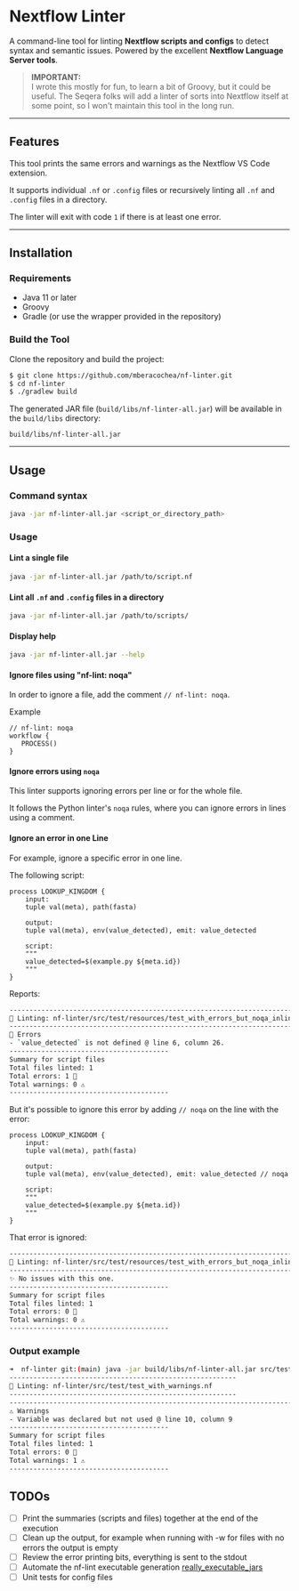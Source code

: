 
# Nextflow Linter

A command-line tool for linting **Nextflow scripts and configs** to detect syntax and semantic issues. Powered by the excellent **Nextflow Language Server tools**.

> **IMPORTANT:**  
> I wrote this mostly for fun, to learn a bit of Groovy, but it could be useful. The Seqera folks will add a linter of sorts into Nextflow itself at some point, so I won't maintain this tool in the long run.

---

## Features

This tool prints the same errors and warnings as the Nextflow VS Code extension.

It supports individual `.nf` or `.config` files or recursively linting all `.nf` and `.config` files in a directory.

The linter will exit with code `1` if there is at least one error.

---

## Installation

### Requirements
- Java 11 or later
- Groovy
- Gradle (or use the wrapper provided in the repository)

### Build the Tool
Clone the repository and build the project:

```bash
$ git clone https://github.com/mberacochea/nf-linter.git
$ cd nf-linter
$ ./gradlew build
```

The generated JAR file (`build/libs/nf-linter-all.jar`) will be available in the `build/libs` directory:

```plaintext
build/libs/nf-linter-all.jar
```

---

## Usage

### Command syntax

```bash
java -jar nf-linter-all.jar <script_or_directory_path>
```

### Usage

#### Lint a single file
```bash
java -jar nf-linter-all.jar /path/to/script.nf
```

#### Lint all `.nf` and `.config` files in a directory
```bash
java -jar nf-linter-all.jar /path/to/scripts/
```

#### Display help
```bash
java -jar nf-linter-all.jar --help
```

#### Ignore files using "nf-lint: noqa"

In order to ignore a file, add the comment `// nf-lint: noqa`.

Example
```nextflow
// nf-lint: noqa
workflow {
   PROCESS()
}
```

#### Ignore errors using `noqa`

This linter supports ignoring errors per line or for the whole file.

It follows the Python linter's `noqa` rules, where you can ignore errors in lines using a comment.

#### Ignore an error in one Line

For example, ignore a specific error in one line.

The following script:

```nextflow
process LOOKUP_KINGDOM {
    input:
    tuple val(meta), path(fasta)

    output:
    tuple val(meta), env(value_detected), emit: value_detected

    script:
    """
    value_detected=$(example.py ${meta.id})
    """
}
```

Reports:

```bash
-----------------------------------------------------------------------------
📄 Linting: nf-linter/src/test/resources/test_with_errors_but_noqa_inline.nf
-----------------------------------------------------------------------------
🚩 Errors
- `value_detected` is not defined @ line 6, column 26.
----------------------------------------
Summary for script files
Total files linted: 1
Total errors: 1 🚩
Total warnings: 0 ⚠️
----------------------------------------
```

But it's possible to ignore this error by adding `// noqa` on the line with the error:

```nextflow
process LOOKUP_KINGDOM {
    input:
    tuple val(meta), path(fasta)

    output:
    tuple val(meta), env(value_detected), emit: value_detected // noqa

    script:
    """
    value_detected=$(example.py ${meta.id})
    """
}
```

That error is ignored:

```bash
-----------------------------------------------------------------------------
📄 Linting: nf-linter/src/test/resources/test_with_errors_but_noqa_inline.nf
-----------------------------------------------------------------------------
✨ No issues with this one.
----------------------------------------
Summary for script files
Total files linted: 1
Total errors: 0 🚩
Total warnings: 0 ⚠️
----------------------------------------
```

### Output example

```bash
➜  nf-linter git:(main) java -jar build/libs/nf-linter-all.jar src/test/test.nf 
---------------------------------------------------------
📄 Linting: nf-linter/src/test/test_with_warnings.nf
---------------------------------------------------------
---------------------------------------------------------------------------------
⚠️ Warnings
- Variable was declared but not used @ line 10, column 9
----------------------------------------
Summary for script files
Total files linted: 1
Total errors: 0 🚩
Total warnings: 1 ⚠️
----------------------------------------
```

## TODOs

- [ ] Print the summaries (scripts and files) together at the end of the execution
- [ ] Clean up the output, for example when running with -w for files with no errors the output is empty
- [ ] Review the error printing bits, everything is sent to the stdout
- [ ] Automate the nf-lint executable
  generation [really_executable_jars](https://skife.org/java/unix/2011/06/20/really_executable_jars.html)
- [ ] Unit tests for config files